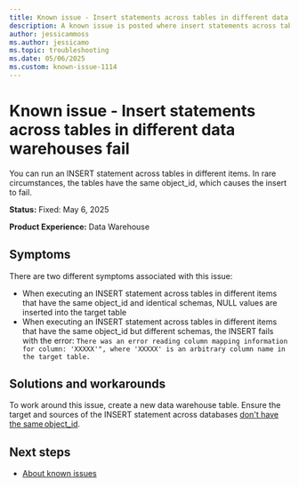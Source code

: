 ```yaml
---
title: Known issue - Insert statements across tables in different data warehouses fail
description: A known issue is posted where insert statements across tables in different data warehouses fail.
author: jessicammoss
ms.author: jessicamo
ms.topic: troubleshooting  
ms.date: 05/06/2025
ms.custom: known-issue-1114
---
```


# Known issue - Insert statements across tables in different data warehouses fail

You can run an INSERT statement across tables in different items. In rare circumstances, the tables have the same object_id, which causes the insert to fail.

**Status:** Fixed: May 6, 2025

**Product Experience:** Data Warehouse

## Symptoms

There are two different symptoms associated with this issue:

- When executing an INSERT statement across tables in different items that have the same object_id and identical schemas, NULL values are inserted into the target table
- When executing an INSERT statement across tables in different items that have the same object_id but different schemas, the INSERT fails with the error: `There was an error reading column mapping information for column: 'XXXXX'", where 'XXXXX' is an arbitrary column name in the target table.`

## Solutions and workarounds

To work around this issue, create a new data warehouse table. Ensure the target and sources of the INSERT statement across databases [don't have the same object_id](/sql/t-sql/functions/object-id-transact-sql).

## Next steps

- [About known issues](https://support.fabric.microsoft.com/known-issues)
